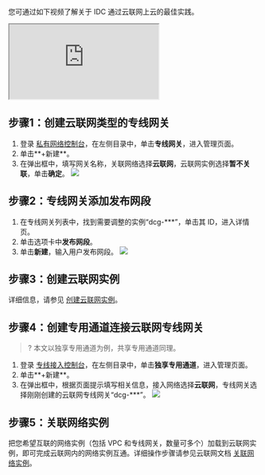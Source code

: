 您可通过如下视频了解关于 IDC 通过云联网上云的最佳实践。
<div class="doc-video-mod"><iframe src="https://cloud.tencent.com/edu/learning/quick-play/1670-12013?source=gw.doc.media&withPoster=1&notip=1"></iframe></div>

## 步骤1：创建云联网类型的专线网关
1. 登录 [私有网络控制台](https://console.cloud.tencent.com/vpc/vpc?rid=1)，在左侧目录中，单击**专线网关**，进入管理页面。
2. 单击**+新建**。
3. 在弹出框中，填写网关名称，关联网络选择**云联网**，云联网实例选择**暂不关联**，单击**确定**。
 ![](https://qcloudimg.tencent-cloud.cn/raw/ca45f7ac7785ad699cf5ef4113b80713.png)
 
## 步骤2：专线网关添加发布网段
1. 在专线网关列表中，找到需要调整的实例“dcg-\***”，单击其 ID，进入详情页。
2. 单击选项卡中<b>发布网段</b>。
3. 单击<b>新建</b>，输入用户发布网段。
![](https://main.qcloudimg.com/raw/1145030e32101278bec3348d2e436167.png)

## 步骤3：创建云联网实例
详细信息，请参见 [创建云联网实例](https://cloud.tencent.com/document/product/877/18752)。

## 步骤4：创建专用通道连接云联网专线网关
>? 本文以独享专用通道为例，共享专用通道同理。
>
1. 登录 [专线接入控制台](https://console.cloud.tencent.com/dc/dc)，在左侧目录中，单击**独享专用通道**，进入管理页面。
2. 单击**+新建**。
3. 在弹出框中，根据页面提示填写相关信息，接入网络选择**云联网**，专线网关选择刚刚创建的云联网专线网关“dcg-\***”。
![](https://main.qcloudimg.com/raw/4ab1e79ebf07f674c83b6b14f0e64210.png)

## 步骤5：关联网络实例
把您希望互联的网络实例（包括 VPC 和专线网关，数量可多个）加载到云联网实例，即可完成云联网内的网络实例互通。详细操作步骤请参见云联网文档 [关联网络实例](https://cloud.tencent.com/document/product/877/18747)。

